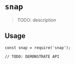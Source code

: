 # `snap`

> TODO: description

## Usage

```
const snap = require('snap');

// TODO: DEMONSTRATE API
```

